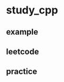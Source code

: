 <!--
 * @Author: your name
 * @Date: 2020-08-15 19:09:36
 * @LastEditTime: 2020-08-24 21:54:26
 * @LastEditors: Please set LastEditors
 * @Description: In User Settings Edit
 * @FilePath: /study_cpp/README.md
-->

# study_cpp

## example

## leetcode

## practice
